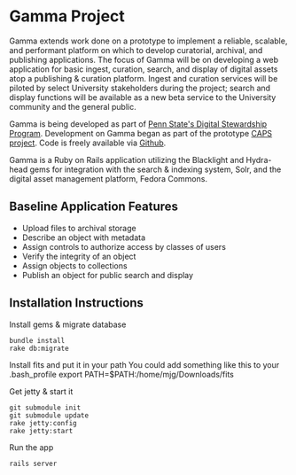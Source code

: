 Gamma Project
=============
Gamma extends work done on a prototype to implement a reliable, scalable, and performant platform on which to develop curatorial, archival, and publishing applications. The focus of Gamma will be on developing a web application for basic ingest, curation, search, and display of digital assets atop a publishing & curation platform. Ingest and curation services will be piloted by select University stakeholders during the project; search and display functions will be available as a new beta service to the University community and the general public. 

Gamma is being developed as part of [Penn State's Digital Stewardship Program](http://stewardship.psu.edu/).  Development on Gamma began as part of the prototype [CAPS project](http://stewardship.psu.edu/2011/02/caps-a-curation-platform-prototype.html). Code is freely available via [Github](http://github.com/psu-stewardship/gamma).

Gamma is a Ruby on Rails application utilizing the Blacklight and Hydra-head gems for integration with the search & indexing system, Solr, and the digital asset management platform, Fedora Commons.

Baseline Application Features
----------------------------
* Upload files to archival storage 
* Describe an object with metadata
* Assign controls to authorize access by classes of users  
* Verify the integrity of an object 
* Assign objects to collections 
* Publish an object for public search and display


Installation Instructions
-------------------------

Install gems & migrate database

    bundle install
    rake db:migrate

Install fits and put it in your path
  You could add something like this to your .bash\_profile
  export PATH=$PATH:/home/mjg/Downloads/fits
 
Get jetty & start it

    git submodule init
    git submodule update
    rake jetty:config
    rake jetty:start
  
Run the app
  
    rails server
